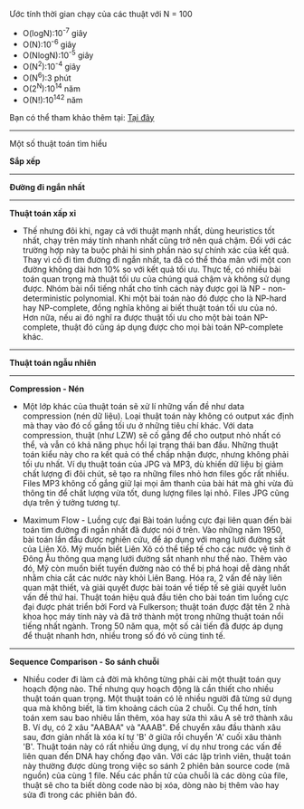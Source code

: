 Ước tính thời gian chạy của các thuật với N = 100

- O(logN):10<sup>-7</sup> giây
- O(N):10<sup>-6</sup>  giây
- O(NlogN):10<sup>-5</sup>  giây
- O(N<sup>2</sup>):10<sup>-4</sup> giây
- O(N<sup>6</sup>):3  phút
- O(2<sup>N</sup>):10<sup>14</sup> năm
- O(N!):10<sup>142</sup>  năm

Bạn có thể tham khảo thêm tại: [Tại đây](https://wiki.vnoi.info/algo/basic/computational-complexity.md)

---
Một số thuật toán tìm hiểu 

**Sắp xếp**

---
**Đường đi ngắn nhất**

---
**Thuật toán xấp xỉ**
+ Thế nhưng đôi khi, ngay cả với thuật mạnh nhất, dùng heuristics tốt nhất,
chạy trên máy tính nhanh nhất cũng trở nên quá chậm. Đối với các trường hợp 
này ta buộc phải hi sinh phần nào sự chính xác của kết quả. Thay vì cố đi tìm
đường đi ngắn nhất, ta đã có thể thỏa mãn với một con đường không dài hơn 
10% so với kết quả tối ưu.
Thực tế, có nhiều bài toán quan trọng mà thuật tối ưu của chúng quá chậm và
không sử dụng được. Nhóm bài nổi tiếng nhất cho tính cách này được gọi là 
NP - non-deterministic polynomial. Khi một bài toán nào đó được cho là NP-hard 
hay NP-complete, đồng nghĩa không ai biết thuật toán tối ưu của nó. Hơn nữa, nếu 
ai đó nghĩ ra được thuật tối ưu cho một bài toán NP-complete, thuật đó cũng áp dụng 
được cho mọi bài toán NP-complete khác.
---
**Thuật toán ngẫu nhiên**

---
**Compression - Nén**
+ Một lớp khác của thuật toán sẽ xử lí những vấn đề như data compression (nén dữ liệu).
Loại thuật toán này không có output xác định mà thay vào đó cố gắng tối ưu ở những tiêu 
chí khác. Với data compression, thuật (như LZW) sẽ cố gắng để cho output nhỏ nhất có thể, 
và vẫn có khả năng phục hồi lại trạng thái ban đầu. Những thuật toán kiểu này cho ra kết 
quả có thể chấp nhận được, nhưng không phải tối ưu nhất. Ví dụ thuật toán của JPG và MP3, 
dù khiến dữ liệu bị giảm chất lượng đi đôi chút, sẽ tạo ra những files nhỏ hơn files gốc 
rất nhiều. Files MP3 không cố gắng giữ lại mọi âm thanh của bài hát mà ghi vừa đủ thông 
tin để chất lượng vừa tốt, dung lượng files lại nhỏ. Files JPG cũng dựa trên ý tưởng tương tự.

- Maximum Flow - Luồng cực đại
Bài toán luồng cực đại liên quan đến bài toán tìm đường đi ngắn nhất đã được nói ở trên. 
Vào những năm 1950, bài toán lần đầu được nghiên cứu, để áp dụng với mạng lưới đường sắt 
của Liên Xô. Mỹ muốn biết Liên Xô có thể tiếp tế cho các nước vệ tinh ở Đông Âu thông qua 
mạng lưới đường sắt nhanh như thế nào.
Thêm vào đó, Mỹ còn muốn biết tuyến đường nào có thể bị phá hoại dễ dàng nhất nhằm chia 
cắt các nước này khỏi Liên Bang. Hóa ra, 2 vấn đề này liên quan mật thiết, và giải quyết 
được bài toán về tiếp tế sẽ giải quyết luôn vấn đề thứ hai.
Thuật toán hiệu quả đầu tiên cho bài toán tìm luồng cực đại được phát triển bởi Ford và 
Fulkerson; thuật toán được đặt tên 2 nhà khoa học máy tính này và đã trở thành một trong 
những thuật toán nổi tiếng nhất ngành. Trong 50 năm qua, một số cải tiến đã được áp dụng 
để thuật nhanh hơn, nhiều trong số đó vô cùng tinh tế.
---
**Sequence Comparison - So sánh chuỗi**
+ Nhiều coder đi làm cả đời mà không từng phải cài một thuật toán quy hoạch động nào. 
Thế nhưng quy hoạch động là cần thiết cho nhiều thuật toán quan trọng. Một thuật toán 
có lẽ nhiều người đã từng sử dụng qua mà không biết, là tìm khoảng cách của 2 chuỗi. 
Cụ thể hơn, tính toán xem sau bao nhiêu lần thêm, xóa hay sửa thì xâu A sẽ trở thành xâu B.
Ví dụ, có 2 xâu "AABAA" và "AAAB". Để chuyển xâu đầu thành xâu sau, đơn giản nhất là xóa 
kí tự 'B' ở giữa rồi chuyển 'A' cuối xâu thành 'B'. Thuật toán này có rất nhiều ứng dụng, 
ví dụ như trong các vấn đề liên quan đến DNA hay chống đạo văn. Với các lập trình viên, thuật 
toán này thường được dùng trong việc so sánh 2 phiên bản source code (mã nguồn) của cùng 1 file. 
Nếu các phần tử của chuỗi là các dòng của file, thuật sẽ cho ta biết dòng code nào bị xóa, dòng 
nào bị thêm vào hay sửa đi trong các phiên bản đó.

